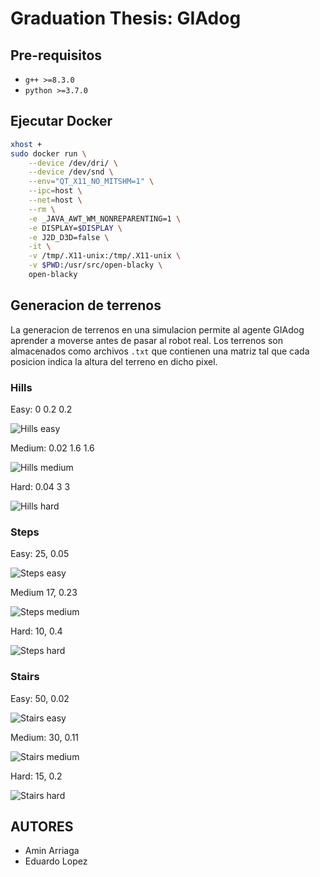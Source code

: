 # **Graduation Thesis: GIAdog**

## **Pre-requisitos**

 * `g++ >=8.3.0`
 * `python >=3.7.0`

## **Ejecutar Docker**

```bash
xhost +
sudo docker run \
    --device /dev/dri/ \
    --device /dev/snd \
    --env="QT_X11_NO_MITSHM=1" \
    --ipc=host \
    --net=host \
    --rm \
    -e _JAVA_AWT_WM_NONREPARENTING=1 \
    -e DISPLAY=$DISPLAY \
    -e J2D_D3D=false \
    -it \
    -v /tmp/.X11-unix:/tmp/.X11-unix \
    -v $PWD:/usr/src/open-blacky \
    open-blacky
```

## **Generacion de terrenos**

La generacion de terrenos en una simulacion permite al agente GIAdog aprender a moverse
antes de pasar al robot real. Los terrenos son almacenados como archivos `.txt` que 
contienen una matriz tal que cada posicion indica la altura del terreno en dicho pixel.

### **Hills**

Easy: 0 0.2 0.2

![Hills easy](docs/terrain_examples/hills_easy.png) 

Medium: 0.02 1.6 1.6

![Hills medium](docs/terrain_examples/hills_medium.png) 

Hard: 0.04 3 3

![Hills hard](docs/terrain_examples/hills_hard.png) 

### **Steps** 

Easy: 25, 0.05

![Steps easy](docs/terrain_examples/steps_easy.png)

Medium 17, 0.23

![Steps medium](docs/terrain_examples/steps_medium.png)

Hard: 10, 0.4

![Steps hard](docs/terrain_examples/steps_hard.png)

### **Stairs**

Easy: 50, 0.02

![Stairs easy](docs/terrain_examples/stairs_easy.png) 

Medium: 30, 0.11

![Stairs medium](docs/terrain_examples/stairs_medium.png)

Hard: 15, 0.2

![Stairs hard](docs/terrain_examples/stairs_hard.png)

## **AUTORES**

 * Amin Arriaga
 * Eduardo Lopez